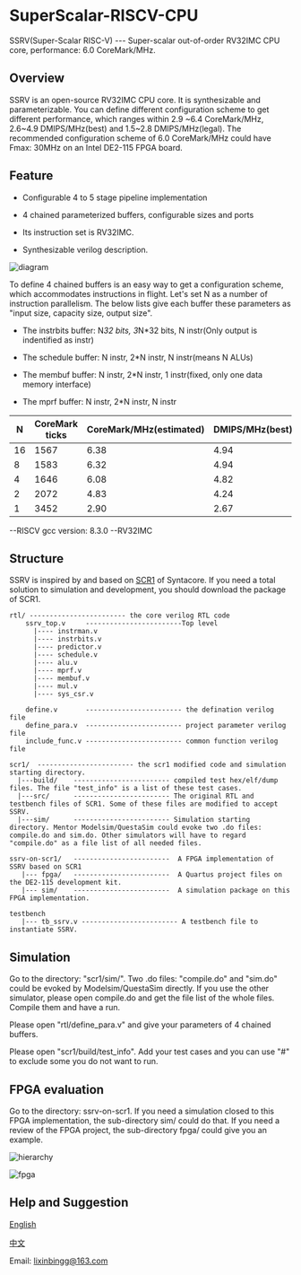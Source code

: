# SuperScalar-RISCV-CPU

SSRV(Super-Scalar RISC-V) --- Super-scalar out-of-order RV32IMC CPU core,  performance: 6.0 CoreMark/MHz.

## Overview ##

SSRV is an open-source RV32IMC CPU core. It is synthesizable and parameterizable. You can define different configuration scheme to get different performance,  which ranges within 2.9 ~6.4 CoreMark/MHz, 2.6~4.9 DMIPS/MHz(best) and 1.5~2.8 DMIPS/MHz(legal). The recommended configuration scheme of 6.0 CoreMark/MHz could have Fmax: 30MHz on an Intel DE2-115 FPGA board. 

## Feature ##

* Configurable 4 to 5 stage pipeline implementation

* 4 chained parameterized buffers, configurable sizes and ports

* Its instruction set is RV32IMC.

* Synthesizable verilog description.

![diagram](https://github.com/risclite/SuperScalar-RISCV-CPU/blob/master/wiki/png/diagram.png)

To define 4 chained buffers is an easy way to get a configuration scheme, which accommodates instructions in flight. Let's set N as a number of instruction parallelism. The below lists give each buffer these parameters as "input size, capacity size, output size".

* The instrbits buffer: N*32 bits,  3*N*32 bits, N instr(Only output is indentified as instr)

* The schedule buffer: N instr, 2*N instr, N instr(means N ALUs)

* The membuf buffer: N instr, 2*N instr, 1 instr(fixed, only one data memory interface)
	
* The mprf buffer: N instr, 2*N instr, N instr
	
|N            |	CoreMark ticks |CoreMark/MHz(estimated) |	DMIPS/MHz(best) |	DMIPS/MHz(legal)   |
|-------------|----------------|------------------------|-------------------|----------------------|
|    16       | 1567           |  6.38                  |    4.94           | 2.82                 |
|     8       | 1583           |  6.32                  |    4.94           | 2.79                 |
|     4       | 1646           |  6.08                  |    4.82           | 2.75                 |
|     2       | 2072           |  4.83                  |    4.24           | 2.39                 |
|     1       | 3452           |  2.90                  |    2.67           | 1.48                 |

--RISCV gcc version: 8.3.0 
--RV32IMC

## Structure ##

SSRV is inspired by and based on [SCR1](https://github.com/syntacore/scr1) of Syntacore. If you need a total solution to simulation and development, you should download the package of SCR1.

    rtl/ ------------------------ the core verilog RTL code    
        ssrv_top.v     ------------------------Top level
          |---- instrman.v
          |---- instrbits.v
          |---- predictor.v
          |---- schedule.v
          |---- alu.v
          |---- mprf.v
          |---- membuf.v
          |---- mul.v
          |---- sys_csr.v
        
        define.v       ------------------------ the defination verilog file
        define_para.v  ------------------------ project parameter verilog file
        include_func.v ------------------------ common function verilog file

    scr1/  ------------------------ the scr1 modified code and simulation starting directory.
      |---build/    ------------------------ compiled test hex/elf/dump files. The file "test_info" is a list of these test cases.
      |---src/      ------------------------ The original RTL and testbench files of SCR1. Some of these files are modified to accept SSRV.
      |---sim/      ------------------------ Simulation starting directory. Mentor Modelsim/QuestaSim could evoke two .do files: compile.do and sim.do. Other simulators will have to regard "compile.do" as a file list of all needed files.

    ssrv-on-scr1/   ------------------------  A FPGA implementation of SSRV based on SCR1
       |--- fpga/   ------------------------  A Quartus project files on the DE2-115 development kit.
       |--- sim/    ------------------------  A simulation package on this FPGA implementation.

    testbench
       |--- tb_ssrv.v ------------------------ A testbench file to instantiate SSRV.

## Simulation ##

Go to the directory: "scr1/sim/". Two .do files: "compile.do" and "sim.do" could be evoked by Modelsim/QuestaSim directly. If you use the other simulator, please open compile.do and get the file list of the whole files. Compile them and have a run.

Please open "rtl/define_para.v" and give your parameters of 4 chained buffers.

Please open "scr1/build/test_info". Add your test cases and you can use "#" to exclude some you do not want to run.

## FPGA evaluation ##

Go to the directory: ssrv-on-scr1. If you need a simulation closed to this FPGA implementation, the sub-directory sim/ could do that. If you need a review of the FPGA project, the sub-directory fpga/ could give you an example. 

![hierarchy](https://github.com/risclite/SuperScalar-RISCV-CPU/blob/master/wiki/png/hierarchy.png)

![fpga](https://github.com/risclite/SuperScalar-RISCV-CPU/blob/master/wiki/png/fpga.PNG)


## Help and Suggestion ##

[English](https://risclite.github.io/)        

[中文](https://github.com/risclite/SuperScalar-RISCV-CPU/wiki/中文帮助维基)  
  
Email: lixinbingg@163.com








